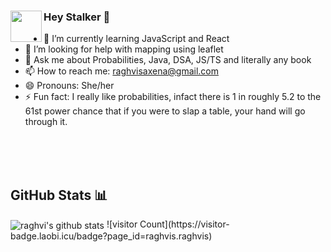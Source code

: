 ### <img align='left' src="https://media.giphy.com/media/mTs11L9uuyGiI/giphy.gif" width="50">Hey Stalker 👋

- 🌱 I’m currently learning JavaScript and React
- 🤔 I’m looking for help with mapping using leaflet
- 💬 Ask me about Probabilities, Java, DSA, JS/TS and literally any book 
- 📫 How to reach me: raghvisaxena@gmail.com
- 😄 Pronouns: She/her
- ⚡ Fun fact: I really like probabilities, infact there is 1 in roughly 5.2 to the 61st power chance that if you were to slap a table, your hand will go through it. 

<br/>
<br/>
<br/>

## GitHub Stats 📊
  <img align="center" src="https://github-readme-stats.vercel.app/api?username=raghvis&hide_border=true&show_icons=true&include_all_commits=true&theme=dark" alt="raghvi's github stats"/>
![visitor Count](https://visitor-badge.laobi.icu/badge?page_id=raghvis.raghvis)
